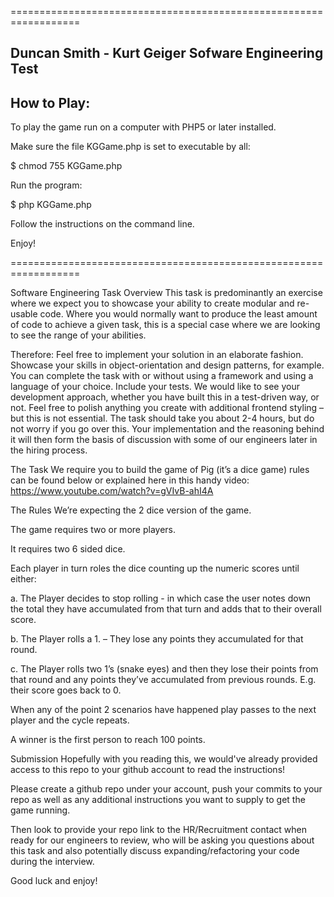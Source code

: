 ==================================================================

Duncan Smith - Kurt Geiger Sofware Engineering Test
---------------------------------------------------

How to Play:
------------

To play the game run on a computer with PHP5 or later installed.

Make sure the file KGGame.php is set to executable by all:

$ chmod 755 KGGame.php

Run the program:

$ php KGGame.php

Follow the instructions on the command line.

Enjoy!

==================================================================

Software Engineering Task
Overview
This task is predominantly an exercise where we expect you to showcase your ability to create modular and re-usable code. Where you would normally want to produce the least amount of code to achieve a given task, this is a special case where we are looking to see the range of your abilities.

Therefore:
Feel free to implement your solution in an elaborate fashion. Showcase your skills in object-orientation and design patterns, for example.
You can complete the task with or without using a framework and using a language of your choice.
Include your tests. We would like to see your development approach, whether you have built this in a test-driven way, or not.
Feel free to polish anything you create with additional frontend styling – but this is not essential.
The task should take you about 2-4 hours, but do not worry if you go over this. Your implementation and the reasoning behind it will then form the basis of discussion with some of our engineers later in the hiring process.

The Task
We require you to build the game of Pig (it’s a dice game) rules can be found below or explained here in this handy video: https://www.youtube.com/watch?v=gVIvB-ahI4A

The Rules
We’re expecting the 2 dice version of the game.

The game requires two or more players.

It requires two 6 sided dice.

Each player in turn roles the dice counting up the numeric scores until either:

a. The Player decides to stop rolling - in which case the user notes down the total they have accumulated from that turn and adds that to their overall score.

b. The Player rolls a 1. – They lose any points they accumulated for that round.

c. The Player rolls two 1’s (snake eyes) and then they lose their points from that round and any points they’ve accumulated from previous rounds. E.g. their score goes back to 0.

When any of the point 2 scenarios have happened play passes to the next player and the cycle repeats.

A winner is the first person to reach 100 points.

Submission
Hopefully with you reading this, we would've already provided access to this repo to your github account to read the instructions!

Please create a github repo under your account, push your commits to your repo as well as any additional instructions you want to supply to get the game running.

Then look to provide your repo link to the HR/Recruitment contact when ready for our engineers to review, who will be asking you questions about this task and also potentially discuss expanding/refactoring your code during the interview.

Good luck and enjoy!
